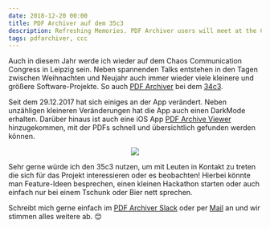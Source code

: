 ```yaml
---
date: 2018-12-20 00:00
title: PDF Archiver auf dem 35c3
description: Refreshing Memories. PDF Archiver users will meet at the Chaos Communication Congress in Leipzig.
tags: pdfarchiver, ccc
---
```


Auch in diesem Jahr werde ich wieder auf dem Chaos Communication Congress in Leipzig sein.
Neben spannenden Talks entstehen in den Tagen zwischen Weihnachten und Neujahr auch immer wieder viele kleinere und größere Software-Projekte.
So auch [PDF Archiver](https://pdf-archiver.io) bei dem [34c3](https://github.com/PDF-Archiver/PDF-Archiver/commit/a232f5c2007dca0fd290bdcacd69e7a807ee2d8e).

Seit dem 29.12.2017 hat sich einiges an der App verändert.
Neben unzähligen kleineren Veränderungen hat die App auch einen DarkMode erhalten.
Darüber hinaus ist auch eine iOS App [PDF Archive Viewer](http://github.com/pdf-Archiver/pdf-archive-viewer) hinzugekommen, mit der PDFs schnell und übersichtlich gefunden werden können.

<p align="center">
  <img src="https://www.ccc.de/system/uploads/274/headline/Hello_Loop.gif">
</p>

Sehr gerne würde ich den 35c3 nutzen, um mit Leuten in Kontakt zu treten die sich für das Projekt interessieren oder es beobachten!
Hierbei könnte man Feature-Ideen besprechen, einen kleinen Hackathon starten oder auch einfach nur bei einem Tschunk oder Bier nett sprechen.

Schreibt mich gerne einfach im [PDF Archiver Slack](https://pdf-archiver.slack.com) oder per [Mail](mailto:mail@pdf-archiver.io) an und wir stimmen alles weitere ab. 😊
